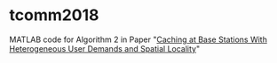 # tcomm2018
MATLAB code for Algorithm 2 in Paper "[Caching at Base Stations With Heterogeneous User Demands and Spatial Locality](https://ieeexplore.ieee.org/document/8493597)"
